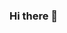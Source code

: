 ### Hi there 👋

<!--
**wts0835/wts0835** is a ✨ _special_ ✨ repository because its `README.md` (this file) appears on your GitHub profile.
![](https://komarev.com/ghpvc/?username=wts0835)
Here are some ideas to get you started:

- 🔭 I’m currently working on ...
- 🌱 I’m currently learning ...
- 👯 I’m looking to collaborate on ...
- 🤔 I’m looking for help with ...
- 💬 Ask me about ...
- 📫 How to reach me: ...
- 😄 Pronouns: ...
- ⚡ Fun fact: ...
-->
